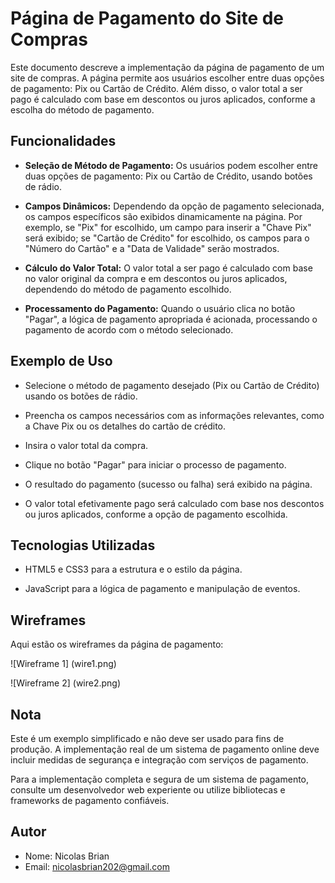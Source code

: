# Página de Pagamento do Site de Compras

Este documento descreve a implementação da página de pagamento de um site de compras. A página permite aos usuários escolher entre duas opções de pagamento: Pix ou Cartão de Crédito. Além disso, o valor total a ser pago é calculado com base em descontos ou juros aplicados, conforme a escolha do método de pagamento.

## Funcionalidades

- **Seleção de Método de Pagamento:** Os usuários podem escolher entre duas opções de pagamento: Pix ou Cartão de Crédito, usando botões de rádio.

- **Campos Dinâmicos:** Dependendo da opção de pagamento selecionada, os campos específicos são exibidos dinamicamente na página. Por exemplo, se "Pix" for escolhido, um campo para inserir a "Chave Pix" será exibido; se "Cartão de Crédito" for escolhido, os campos para o "Número do Cartão" e a "Data de Validade" serão mostrados.

- **Cálculo do Valor Total:** O valor total a ser pago é calculado com base no valor original da compra e em descontos ou juros aplicados, dependendo do método de pagamento escolhido.

- **Processamento do Pagamento:** Quando o usuário clica no botão "Pagar", a lógica de pagamento apropriada é acionada, processando o pagamento de acordo com o método selecionado.

## Exemplo de Uso

- Selecione o método de pagamento desejado (Pix ou Cartão de Crédito) usando os botões de rádio.

- Preencha os campos necessários com as informações relevantes, como a Chave Pix ou os detalhes do cartão de crédito.

- Insira o valor total da compra.

- Clique no botão "Pagar" para iniciar o processo de pagamento.

- O resultado do pagamento (sucesso ou falha) será exibido na página.

- O valor total efetivamente pago será calculado com base nos descontos ou juros aplicados, conforme a opção de pagamento escolhida.

## Tecnologias Utilizadas

- HTML5 e CSS3 para a estrutura e o estilo da página.

- JavaScript para a lógica de pagamento e manipulação de eventos.

## Wireframes

Aqui estão os wireframes da página de pagamento:

![Wireframe 1] (wire1.png)

![Wireframe 2] (wire2.png)



## Nota

Este é um exemplo simplificado e não deve ser usado para fins de produção. A implementação real de um sistema de pagamento online deve incluir medidas de segurança e integração com serviços de pagamento.

Para a implementação completa e segura de um sistema de pagamento, consulte um desenvolvedor web experiente ou utilize bibliotecas e frameworks de pagamento confiáveis.

## Autor

- Nome: Nicolas Brian 
- Email: nicolasbrian202@gmail.com

